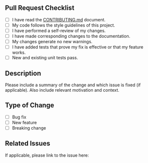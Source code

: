 ## Pull Request Checklist
- [ ] I have read the [CONTRIBUTING.md](CONTRIBUTING.md) document.
- [ ] My code follows the style guidelines of this project.
- [ ] I have performed a self-review of my changes.
- [ ] I have made corresponding changes to the documentation.
- [ ] My changes generate no new warnings.
- [ ] I have added tests that prove my fix is effective or that my feature works.
- [ ] New and existing unit tests pass.

## Description
Please include a summary of the change and which issue is fixed (if applicable). Also include relevant motivation and context. 

## Type of Change
- [ ] Bug fix
- [ ] New feature
- [ ] Breaking change

## Related Issues
If applicable, please link to the issue here: